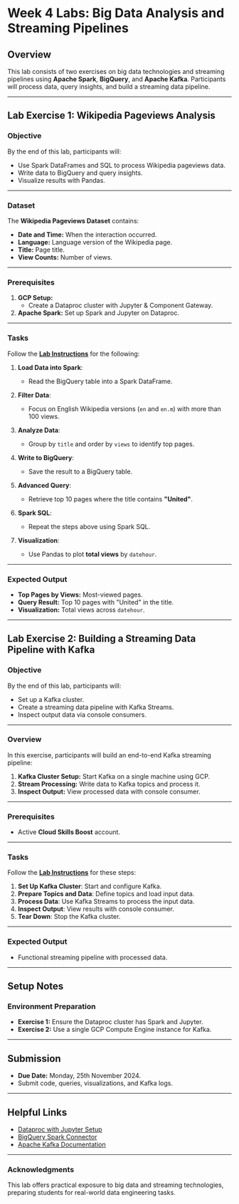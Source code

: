 # Week 4 Labs: Big Data Analysis and Streaming Pipelines

## Overview
This lab consists of two exercises on big data technologies and streaming pipelines using **Apache Spark**, **BigQuery**, and **Apache Kafka**. Participants will process data, query insights, and build a streaming data pipeline.

---

## Lab Exercise 1: Wikipedia Pageviews Analysis

### Objective
By the end of this lab, participants will:
- Use Spark DataFrames and SQL to process Wikipedia pageviews data.
- Write data to BigQuery and query insights.
- Visualize results with Pandas.

---

### Dataset
The **Wikipedia Pageviews Dataset** contains:
- **Date and Time:** When the interaction occurred.
- **Language:** Language version of the Wikipedia page.
- **Title:** Page title.
- **View Counts:** Number of views.

---

### Prerequisites
1. **GCP Setup:**
   - Create a Dataproc cluster with Jupyter & Component Gateway.
2. **Apache Spark:** Set up Spark and Jupyter on Dataproc.

---

### Tasks
Follow the [**Lab Instructions**](#) for the following:

1. **Load Data into Spark**:
   - Read the BigQuery table into a Spark DataFrame.

2. **Filter Data**:
   - Focus on English Wikipedia versions (`en` and `en.m`) with more than 100 views.

3. **Analyze Data**:
   - Group by `title` and order by `views` to identify top pages.

4. **Write to BigQuery**:
   - Save the result to a BigQuery table.

5. **Advanced Query**:
   - Retrieve top 10 pages where the title contains **"United"**.

6. **Spark SQL**:
   - Repeat the steps above using Spark SQL.

7. **Visualization**:
   - Use Pandas to plot **total views** by `datehour`.

---

### Expected Output
- **Top Pages by Views:** Most-viewed pages.
- **Query Result:** Top 10 pages with "United" in the title.
- **Visualization:** Total views across `datehour`.

---

## Lab Exercise 2: Building a Streaming Data Pipeline with Kafka

### Objective
By the end of this lab, participants will:
- Set up a Kafka cluster.
- Create a streaming data pipeline with Kafka Streams.
- Inspect output data via console consumers.

---

### Overview
In this exercise, participants will build an end-to-end Kafka streaming pipeline:
1. **Kafka Cluster Setup:** Start Kafka on a single machine using GCP.
2. **Stream Processing:** Write data to Kafka topics and process it.
3. **Inspect Output:** View processed data with console consumer.

---

### Prerequisites
- Active **Cloud Skills Boost** account.

---

### Tasks
Follow the [**Lab Instructions**](#) for these steps:

1. **Set Up Kafka Cluster**: Start and configure Kafka.
2. **Prepare Topics and Data**: Define topics and load input data.
3. **Process Data**: Use Kafka Streams to process the input data.
4. **Inspect Output**: View results with console consumer.
5. **Tear Down**: Stop the Kafka cluster.

---

### Expected Output
- Functional streaming pipeline with processed data.

---

## Setup Notes
### Environment Preparation
- **Exercise 1:** Ensure the Dataproc cluster has Spark and Jupyter.
- **Exercise 2:** Use a single GCP Compute Engine instance for Kafka.

---

## Submission
- **Due Date:** Monday, 25th November 2024.
- Submit code, queries, visualizations, and Kafka logs.

---

## Helpful Links
- [Dataproc with Jupyter Setup](https://cloud.google.com/dataproc/docs/concepts/jupyter)
- [BigQuery Spark Connector](https://cloud.google.com/dataproc/docs/tutorials/bigquery-connector-spark)
- [Apache Kafka Documentation](https://kafka.apache.org/documentation/streams)

---

### Acknowledgments
This lab offers practical exposure to big data and streaming technologies, preparing students for real-world data engineering tasks.
